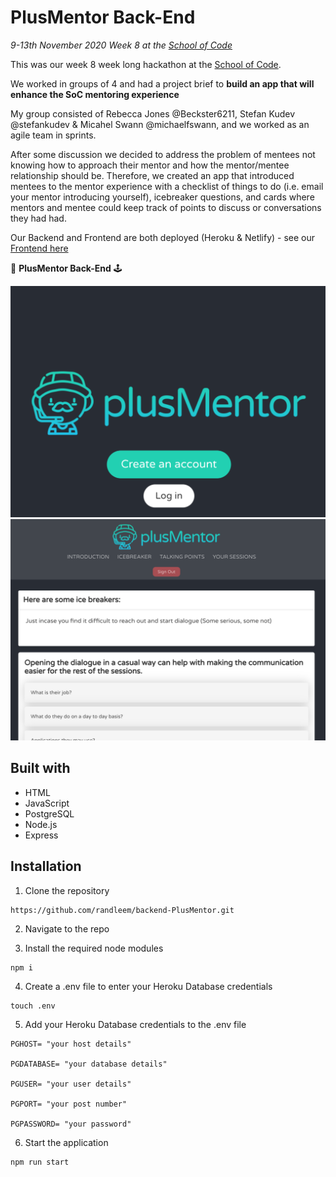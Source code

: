 # PlusMentor Back-End

*9-13th November 2020*
*Week 8 at the [School of Code](https://www.schoolofcode.co.uk)*

This was our week 8 week long hackathon at the [School of Code](https://www.schoolofcode.co.uk). 

We worked in groups of 4 and had a project brief to **build an app that will enhance the SoC mentoring experience**

My group consisted of Rebecca Jones @Beckster6211, Stefan Kudev @stefankudev & Micahel Swann @michaelfswann, and we worked as an agile team in sprints.

After some discussion we decided to address the problem of mentees not knowing how to approach their mentor and how the mentor/mentee relationship should be. Therefore, we created an app that introduced mentees to the mentor experience with a checklist of things to do (i.e. email your mentor introducing yourself), icebreaker questions, and cards where mentors and mentee could keep track of points to discuss or conversations they had had.

Our Backend and Frontend are both deployed (Heroku & Netlify) - see our [Frontend here](https://plusmentor.netlify.app/)

👾 **PlusMentor Back-End** 🕹️

![image of plusMentor Login](./pic1.png)
![image of PlusMentor Cards](./pic2.png)

## Built with

- HTML
- JavaScript
- PostgreSQL
- Node.js
- Express


## Installation

1. Clone the repository

```
https://github.com/randleem/backend-PlusMentor.git
```

2. Navigate to the repo

3. Install the required node modules

```
npm i
```

4. Create a .env file to enter your Heroku Database credentials

```
touch .env
```

5. Add your Heroku Database credentials to the .env file

```
PGHOST= "your host details"

PGDATABASE= "your database details"

PGUSER= "your user details"

PGPORT= "your post number"

PGPASSWORD= "your password"
```

6. Start the application

```
npm run start
```


